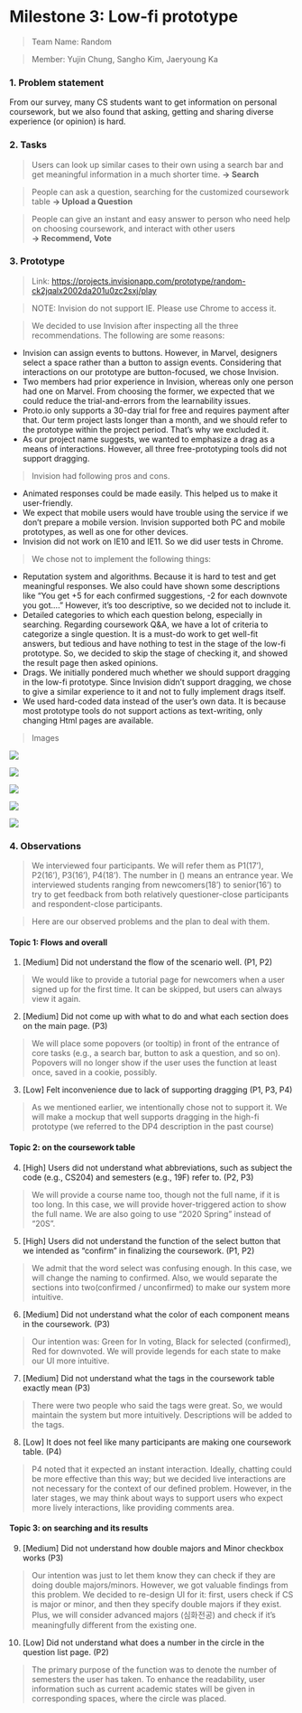 # Milestone 3: Low-fi prototype
> Team Name: Random

> Member: Yujin Chung, Sangho Kim, Jaeryoung Ka

### 1. Problem statement
From our survey, many CS students want to get information on personal coursework, but we also found that asking, getting and sharing diverse experience (or opinion) is hard.

### 2. Tasks
> Users can look up similar cases to their own using a search bar and get meaningful information in a much shorter time.
> **-> Search**

> People can ask a question, searching for the customized coursework table 
> **-> Upload a Question**

> People can give an instant and easy answer to person who need help on choosing coursework, and interact with other users  
> **-> Recommend, Vote**

### 3. Prototype
> Link: https://projects.invisionapp.com/prototype/random-ck2jqalx2002da201u0zc2sxj/play

> NOTE: Invision do not support IE. Please use Chrome to access it.

> We decided to use Invision after inspecting all the three recommendations. The following are some reasons:
* Invision can assign events to buttons. However, in Marvel, designers select a space rather than a button to assign events. Considering that interactions on our prototype are button-focused, we chose Invision.
* Two members had prior experience in Invision, whereas only one person had one on Marvel. From choosing the former, we expected that we could reduce the trial-and-errors from the learnability issues.
* Proto.io only supports a 30-day trial for free and requires payment after that. Our term project lasts longer than a month, and we should refer to the prototype within the project period. That’s why we excluded it.
* As our project name suggests, we wanted to emphasize a drag as a means of interactions. However, all three free-prototyping tools did not support dragging.

> Invision had following pros and cons.
* Animated responses could be made easily. This helped us to make it user-friendly.
* We expect that mobile users would have trouble using the service if we don’t prepare a mobile version. Invision supported both PC and mobile prototypes, as well as one for other devices.
* Invision did not work on IE10 and IE11. So we did user tests in Chrome.

> We chose not to implement the following things:
* Reputation system and algorithms. Because it is hard to test and get meaningful responses. We also could have shown some descriptions like “You get +5 for each confirmed suggestions, -2 for each downvote you got….” However, it’s too descriptive, so we decided not to include it.
* Detailed categories to which each question belong, especially in searching. Regarding coursework Q&A, we have a lot of criteria to categorize a single question. It is a must-do work to get well-fit answers, but tedious and have nothing to test in the stage of the low-fi prototype. So, we decided to skip the stage of checking it, and showed the result page then asked opinions.
* Drags. We initially pondered much whether we should support dragging in the low-fi prototype. Since Invision didn’t support dragging, we chose to give a similar experience to it and not to fully implement drags itself. 
* We used hard-coded data instead of the user’s own data. It is because most prototype tools do not support actions as text-writing, only changing Html pages are available. 

> Images

![](https://github.com/krista2811/CS473/blob/master/%E1%84%89%E1%85%B3%E1%84%8F%E1%85%B3%E1%84%85%E1%85%B5%E1%86%AB%E1%84%89%E1%85%A3%E1%86%BA%202019-11-07%20%E1%84%8B%E1%85%A9%E1%84%92%E1%85%AE%206.32.58.png)

![](https://github.com/krista2811/CS473/blob/master/%E1%84%89%E1%85%B3%E1%84%8F%E1%85%B3%E1%84%85%E1%85%B5%E1%86%AB%E1%84%89%E1%85%A3%E1%86%BA%202019-11-07%20%E1%84%8B%E1%85%A9%E1%84%92%E1%85%AE%206.33.17.png)

![](https://github.com/krista2811/CS473/blob/master/%E1%84%89%E1%85%B3%E1%84%8F%E1%85%B3%E1%84%85%E1%85%B5%E1%86%AB%E1%84%89%E1%85%A3%E1%86%BA%202019-11-07%20%E1%84%8B%E1%85%A9%E1%84%92%E1%85%AE%206.33.31.png)

![](https://github.com/krista2811/CS473/blob/master/%E1%84%89%E1%85%B3%E1%84%8F%E1%85%B3%E1%84%85%E1%85%B5%E1%86%AB%E1%84%89%E1%85%A3%E1%86%BA%202019-11-07%20%E1%84%8B%E1%85%A9%E1%84%92%E1%85%AE%206.33.42.png)

![](https://github.com/krista2811/CS473/blob/master/%E1%84%89%E1%85%B3%E1%84%8F%E1%85%B3%E1%84%85%E1%85%B5%E1%86%AB%E1%84%89%E1%85%A3%E1%86%BA%202019-11-07%20%E1%84%8B%E1%85%A9%E1%84%92%E1%85%AE%206.33.51.png)

### 4. Observations
> We interviewed four participants. We will refer them as P1(17’), P2(16’), P3(16’), P4(18’). The number in () means an entrance year. We interviewed students ranging from newcomers(18’) to senior(16’) to try to get feedback from both relatively questioner-close participants and respondent-close participants.

> Here are our observed problems and the plan to deal with them.

#### Topic 1: Flows and overall
1. [Medium] Did not understand the flow of the scenario well. (P1, P2)
> We would like to provide a tutorial page for newcomers when a user signed up for the first time. It can be skipped, but users can always view it again.
2. [Medium] Did not come up with what to do and what each section does on the main page. (P3)
> We will place some popovers (or tooltip) in front of the entrance of core tasks (e.g., a search bar, button to ask a question, and so on). Popovers will no longer show if the user uses the function at least once, saved in a cookie, possibly.
3. [Low] Felt inconvenience due to lack of supporting dragging (P1, P3, P4)
> As we mentioned earlier, we intentionally chose not to support it. We will make a mockup that well supports dragging in the high-fi prototype (we referred to the DP4 description in the past course)

#### Topic 2: on the coursework table
4. [High] Users did not understand what abbreviations, such as subject the code (e.g., CS204) and semesters (e.g., 19F) refer to. (P2, P3) 
> We will provide a course name too, though not the full name, if it is too long. In this case, we will provide hover-triggered action to show the full name. We are also going to use “2020 Spring” instead of “20S”.
5. [High] Users did not understand the function of the select button that we intended as “confirm” in finalizing the coursework. (P1, P2)
> We admit that the word select was confusing enough. In this case, we will change the naming to confirmed. Also, we would separate the sections into two(confirmed / unconfirmed) to make our system more intuitive.
6. [Medium] Did not understand what the color of each component means in the coursework. (P3)
> Our intention was: Green for In voting, Black for selected (confirmed), Red for downvoted. We will provide legends for each state to make our UI more intuitive.
7. [Medium] Did not understand what the tags in the coursework table exactly mean (P3)
> There were two people who said the tags were great. So, we would maintain the system but more intuitively. Descriptions will be added to the tags.
8. [Low] It does not feel like many participants are making one coursework table. (P4)
> P4 noted that it expected an instant interaction. Ideally, chatting could be more effective than this way; but we decided live interactions are not necessary for the context of our defined problem. However, in the later stages, we may think about ways to support users who expect more lively interactions, like providing comments area.

#### Topic 3: on searching and its results
9. [Medium] Did not understand how double majors and Minor checkbox works (P3)
> Our intention was just to let them know they can check if they are doing double majors/minors. However, we got valuable findings from this problem. We decided to re-design UI for it: first, users check if CS is major or minor, and then they specify double majors if they exist. Plus, we will consider advanced majors (심화전공) and check if it’s meaningfully different from the existing one.
10. [Low] Did not understand what does a number in the circle in the question list page. (P2)
> The primary purpose of the function was to denote the number of semesters the user has taken. To enhance the readability, user information such as current academic states will be given in corresponding spaces, where the circle was placed. 


